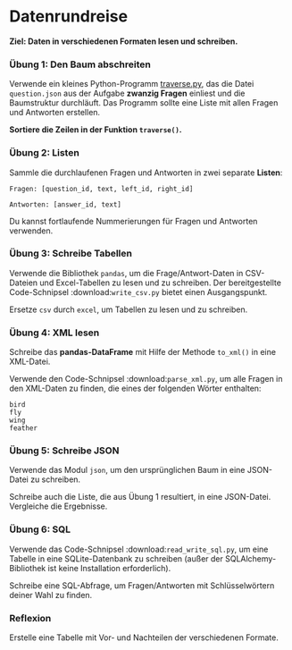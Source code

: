 
# Datenrundreise

**Ziel: Daten in verschiedenen Formaten lesen und schreiben.**

### Übung 1: Den Baum abschreiten

Verwende ein kleines Python-Programm [traverse.py](traverse.py), das die Datei `question.json` aus der Aufgabe **zwanzig Fragen** einliest und die Baumstruktur durchläuft.
Das Programm sollte eine Liste mit allen Fragen und Antworten erstellen.

**Sortiere die Zeilen in der Funktion `traverse()`.**

### Übung 2: Listen

Sammle die durchlaufenen Fragen und Antworten in zwei separate **Listen**:

    Fragen: [question_id, text, left_id, right_id]

    Antworten: [answer_id, text]

Du kannst fortlaufende Nummerierungen für Fragen und Antworten verwenden.

### Übung 3: Schreibe Tabellen

Verwende die Bibliothek `pandas`, um die Frage/Antwort-Daten in CSV-Dateien und Excel-Tabellen zu lesen und zu schreiben.
Der bereitgestellte Code-Schnipsel :download:`write_csv.py` bietet einen Ausgangspunkt.

Ersetze `csv` durch `excel`, um Tabellen zu lesen und zu schreiben.

### Übung 4: XML lesen

Schreibe das **pandas-DataFrame** mit Hilfe der Methode `to_xml()` in eine XML-Datei.

Verwende den Code-Schnipsel :download:`parse_xml.py`, um alle Fragen in den XML-Daten zu finden, die eines der folgenden Wörter enthalten:

    bird
    fly
    wing
    feather

### Übung 5: Schreibe JSON

Verwende das Modul `json`, um den ursprünglichen Baum in eine JSON-Datei zu schreiben.

Schreibe auch die Liste, die aus Übung 1 resultiert, in eine JSON-Datei. Vergleiche die Ergebnisse.

### Übung 6: SQL

Verwende das Code-Schnipsel :download:`read_write_sql.py`, um eine Tabelle in eine SQLite-Datenbank zu schreiben (außer der SQLAlchemy-Bibliothek ist keine Installation erforderlich).

Schreibe eine SQL-Abfrage, um Fragen/Antworten mit Schlüsselwörtern deiner Wahl zu finden.

### Reflexion

Erstelle eine Tabelle mit Vor- und Nachteilen der verschiedenen Formate.
